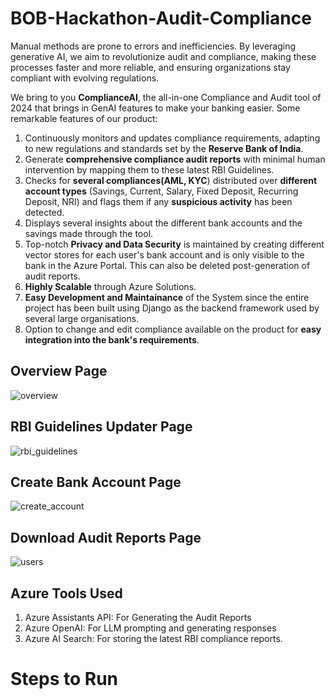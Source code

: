 # BOB-Hackathon-Audit-Compliance
Manual methods are prone to errors and inefficiencies. By leveraging generative AI, we aim to revolutionize audit and compliance, making these processes faster and more reliable, and ensuring organizations stay compliant with evolving regulations.

We bring to you **ComplianceAI**, the all-in-one Compliance and Audit tool of 2024 that brings in GenAI features to make your banking easier. Some remarkable features of our product:

1. Continuously monitors and updates compliance requirements, adapting to new regulations and standards set by the **Reserve Bank of India**.
2. Generate **comprehensive compliance audit reports** with minimal human intervention by mapping them to these latest RBI Guidelines.
3. Checks for **several compliances(AML, KYC**) distributed over **different account types** (Savings, Current, Salary, Fixed Deposit, Recurring Deposit, NRI) and flags them if any **suspicious activity** has been detected.
4. Displays several insights about the different bank accounts and the savings made through the tool.
5. Top-notch **Privacy and Data Security** is maintained by creating different vector stores for each user's bank account and is only visible to the bank in the Azure Portal. This can also be deleted post-generation of audit reports.
6. **Highly Scalable** through Azure Solutions.
7. **Easy Development and Maintainance** of the System since the entire project has been built using Django as the backend framework used by several large organisations.
8. Option to change and edit compliance available on the product for **easy integration into the bank's requirements**.

## Overview Page
![overview](https://github.com/user-attachments/assets/5dd8329a-6614-498e-8337-2890688b0498)

## RBI Guidelines Updater Page
![rbi_guidelines](https://github.com/user-attachments/assets/de1cf9d3-aec7-4737-8ac7-25436d607535)

## Create Bank Account Page
![create_account](https://github.com/user-attachments/assets/9a875ae4-2fcb-4e8c-9044-79cb99f7e0c9)

## Download Audit Reports Page
![users](https://github.com/user-attachments/assets/f8bdca52-6d20-42e3-8b79-5ffaa36600a1)

## Azure Tools Used
1. Azure Assistants API: For Generating the Audit Reports
2. Azure OpenAI: For LLM prompting and generating responses
3. Azure AI Search: For storing the latest RBI compliance reports.

# Steps to Run
